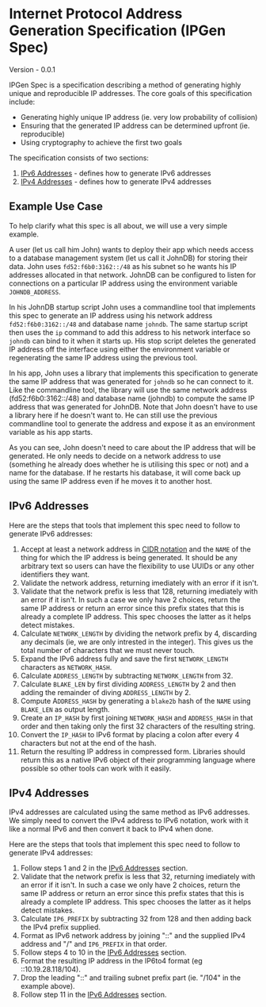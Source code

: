 # Internet Protocol Address Generation Specification (IPGen Spec)

Version - 0.0.1

IPGen Spec is a specification describing a method of generating highly unique and reproducible IP addresses.
The core goals of this specification include:

* Generating highly unique IP address (ie. very low probability of collision)
* Ensuring that the generated IP address can be determined upfront (ie. reproducible)
* Using cryptography to achieve the first two goals

The specification consists of two sections:

1. [IPv6 Addresses](#ipv6-addresses) - defines how to generate IPv6 addresses
2. [IPv4 Addresses](#ipv4-addresses) - defines how to generate IPv4 addresses

## Example Use Case

To help clarify what this spec is all about, we will use a very simple example.

A user (let us call him John) wants to deploy their app which needs access to a database management system (let us call it JohnDB) for storing their data. John uses `fd52:f6b0:3162::/48` as his subnet so he wants his IP addresses allocated in that network. JohnDB can be configured to listen for connections on a particular IP address using the environment variable `JOHNDB_ADDRESS`.

In his JohnDB startup script John uses a commandline tool that implements this spec to generate an IP address using his network address `fd52:f6b0:3162::/48` and database name `johndb`. The same startup script then uses the `ip` command to add this address to his network interface so `johndb` can bind to it when it starts up. His stop script deletes the generated IP address off the interface using either the environment variable or regenerating the same IP address using the previous tool.

In his app, John uses a library that implements this specification to generate the same IP address that was generated for `johndb` so he can connect to it. Like the commandline tool, the library will use the same network address (fd52:f6b0:3162::/48) and database name (johndb) to compute the same IP address that was generated for JohnDB. Note that John doesn't have to use a library here if he doesn't want to. He can still use the previous commandline tool to generate the address and expose it as an environment variable as his app starts.

As you can see, John doesn't need to care about the IP address that will be generated. He only needs to decide on a network address to use (something he already does whether he is utilising this spec or not) and a name for the database. If he restarts his database, it will come back up using the same IP address even if he moves it to another host.

## IPv6 Addresses

Here are the steps that tools that implement this spec need to follow to generate IPv6 addresses:

1. Accept at least a network address in [CIDR notation] and the `NAME` of the thing for which the IP address is being generated. It should be any arbitrary text so users can have the flexibility to use UUIDs or any other identifiers they want.
2. Validate the network address, returning imediately with an error if it isn't.
3. Validate that the network prefix is less that 128, returning imediately with an error if it isn't. In such a case we only have 2 choices, return the same IP address or return an error since this prefix states that this is already a complete IP address. This spec chooses the latter as it helps detect mistakes.
4. Calculate `NETWORK_LENGTH` by dividing the network prefix by 4, discarding any decimals (ie, we are only intrested in the integer). This gives us the total number of characters that we must never touch.
5. Expand the IPv6 address fully and save the first `NETWORK_LENGTH` characters as `NETWORK_HASH`.
6. Calculate `ADDRESS_LENGTH` by subtracting `NETWORK_LENGTH` from 32.
7. Calculate `BLAKE_LEN` by first dividing `ADDRESS_LENGTH` by 2 and then adding the remainder of diving `ADDRESS_LENGTH` by 2.
8. Compute A`DDRESS_HASH` by generating a `blake2b` hash of the `NAME` using `BLAKE_LEN` as output length.
9. Create an `IP_HASH` by first joining `NETWORK_HASH` and `ADDRESS_HASH` in that order and then taking only the first 32 characters of the resulting string.
10. Convert the `IP_HASH` to IPv6 format by placing a colon after every 4 characters but not at the end of the hash.
11. Return the resulting IP address in compressed form. Libraries should return this as a native IPv6 object of their programming language where possible so other tools can work with it easily.

## IPv4 Addresses

IPv4 addresses are calculated using the same method as IPv6 addresses. We simply need to convert the IPv4 address to IPv6 notation, work with it like a normal IPv6 and then convert it back to IPv4 when done.

Here are the steps that tools that implement this spec need to follow to generate IPv4 addresses:

1. Follow steps 1 and 2 in the [IPv6 Addresses](#ipv6-addresses) section.
2. Validate that the network prefix is less that 32, returning imediately with an error if it isn't. In such a case we only have 2 choices, return the same IP address or return an error since this prefix states that this is already a complete IP address. This spec chooses the latter as it helps detect mistakes.
3. Calculate `IP6_PREFIX` by subtracting 32 from 128 and then adding back the IPv4 prefix supplied.
4. Format as IPv6 network address by joining "::" and the supplied IPv4 address and "/" and `IP6_PREFIX` in that order.
5. Follow steps 4 to 10 in the [IPv6 Addresses](#ipv6-addresses) section.
6. Format the resulting IP address in the IP6to4 format (eg ::10.19.28.118/104).
7. Drop the leading "::" and trailing subnet prefix part (ie. "/104" in the example above).
10. Follow step 11 in the [IPv6 Addresses](#ipv6-addresses) section.

[CIDR notation]: https://en.wikipedia.org/wiki/Classless_Inter-Domain_Routing#CIDR_notation
